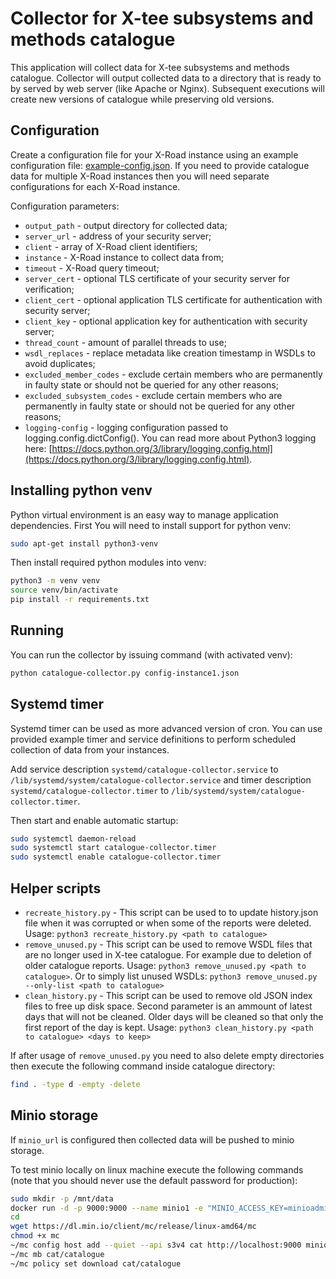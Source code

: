 # Collector for X-tee subsystems and methods catalogue

This application will collect data for X-tee subsystems and methods catalogue. Collector will output collected data to a directory that is ready to by served by web server (like Apache or Nginx). Subsequent executions will create new versions of catalogue while preserving old versions.

## Configuration

Create a configuration file for your X-Road instance using an example configuration file: [example-config.json](example-config.json). If you need to provide catalogue data for multiple X-Road instances then you will need separate configurations for each X-Road instance.

Configuration parameters:
* `output_path` - output directory for collected data;
* `server_url` - address of your security server;
* `client` - array of X-Road client identifiers;
* `instance` - X-Road instance to collect data from;
* `timeout` - X-Road query timeout;
* `server_cert` - optional TLS certificate of your security server for verification;
* `client_cert` - optional application TLS certificate for authentication with security server;
* `client_key` - optional application key for authentication with security server;
* `thread_count` - amount of parallel threads to use;
* `wsdl_replaces` - replace metadata like creation timestamp in WSDLs to avoid duplicates;
* `excluded_member_codes` - exclude certain members who are permanently in faulty state or should not be queried for any other reasons;
* `excluded_subsystem_codes` - exclude certain members who are permanently in faulty state or should not be queried for any other reasons;
* `logging-config` - logging configuration passed to logging.config.dictConfig(). You can read more about Python3 logging here: [https://docs.python.org/3/library/logging.config.html](https://docs.python.org/3/library/logging.config.html).

## Installing python venv

Python virtual environment is an easy way to manage application dependencies. First You will need to install support for python venv:
```bash
sudo apt-get install python3-venv
```

Then install required python modules into venv:
```bash
python3 -m venv venv
source venv/bin/activate
pip install -r requirements.txt
```

## Running

You can run the collector by issuing command (with activated venv):
```bash
python catalogue-collector.py config-instance1.json
```

## Systemd timer

Systemd timer can be used as more advanced version of cron. You can use provided example timer and service definitions to perform scheduled collection of data from your instances.

Add service description `systemd/catalogue-collector.service` to `/lib/systemd/system/catalogue-collector.service` and timer description `systemd/catalogue-collector.timer` to `/lib/systemd/system/catalogue-collector.timer`.

Then start and enable automatic startup:
```bash
sudo systemctl daemon-reload
sudo systemctl start catalogue-collector.timer
sudo systemctl enable catalogue-collector.timer
```

## Helper scripts

* `recreate_history.py` - This script can be used to to update history.json file when it was corrupted or when some of the reports were deleted. Usage: `python3 recreate_history.py <path to catalogue>`
* `remove_unused.py` - This script can be used to remove WSDL files that are no longer used in X-tee catalogue. For example due to deletion of older catalogue reports. Usage: `python3 remove_unused.py <path to catalogue>`. Or to simply list unused WSDLs: `python3 remove_unused.py --only-list <path to catalogue>`
* `clean_history.py` - This script can be used to remove old JSON index files to free up disk space. Second parameter is an ammount of latest days that will not be cleaned. Older days will be cleaned so that only the first report of the day is kept. Usage: `python3 clean_history.py <path to catalogue> <days to keep>`

If after usage of `remove_unused.py` you need to also delete empty directories then execute the following command inside catalogue directory:
```bash
find . -type d -empty -delete
```

## Minio storage

If `minio_url` is configured then collected data will be pushed to minio storage.

To test minio locally on linux machine execute the following commands (note that you should never use the default password for production):
```bash
sudo mkdir -p /mnt/data
docker run -d -p 9000:9000 --name minio1 -e "MINIO_ACCESS_KEY=minioadmin" -e "MINIO_SECRET_KEY=minioadmin" -v /mnt/data:/data minio/minio server /data
cd
wget https://dl.min.io/client/mc/release/linux-amd64/mc
chmod +x mc
~/mc config host add --quiet --api s3v4 cat http://localhost:9000 minioadmin minioadmin
~/mc mb cat/catalogue
~/mc policy set download cat/catalogue
```

